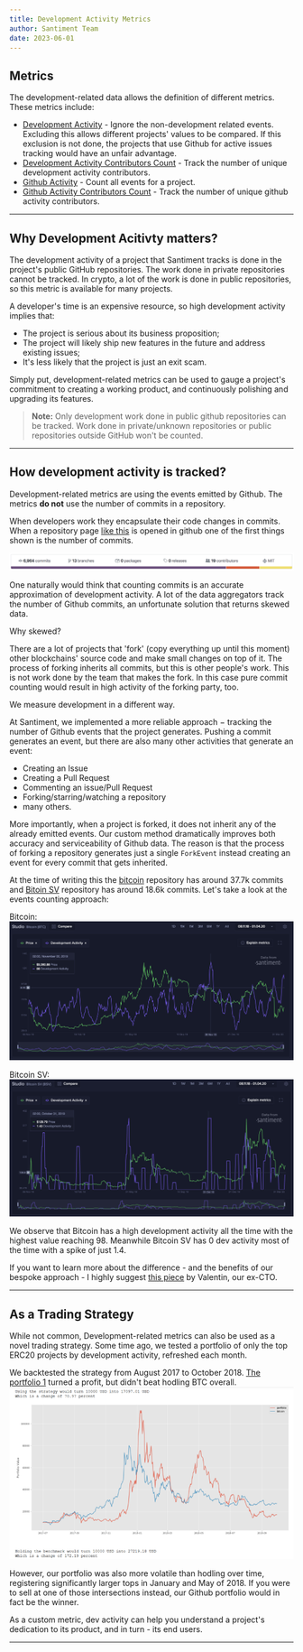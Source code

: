```yaml
---
title: Development Activity Metrics
author: Santiment Team
date: 2023-06-01
---
```



## Metrics

The development-related data allows the definition of different metrics.
These metrics include: 
- [Development Activity](/metrics/development-activity/development-activity/) - Ignore the non-development related events. Excluding this allows different projects' values to be compared. If this exclusion is not done, the projects that use Github for active issues tracking would have an unfair advantage.
- [Development Activity Contributors Count](/metrics/development-activity/development-activity-contributors-count/) - Track the number of unique development activity contributors.
- [Github Activity](/metrics/development-activity/github-activity/) - Count all events for a project.
- [Github Activity Contributors Count](/metrics/development-activity/github-activity-contributors-count) - Track the number of unique github activity contributors.

---

## Why Development Acitivty matters?

The development activity of a project that Santiment tracks is done in the project's public GitHub repositories.
The work done in private repositories cannot be tracked. In crypto, a lot of the work is done in public repositories, so this metric is available for many projects.

A developer's time is an expensive resource, so
high development activity implies that:

- The project is serious about its business proposition;
- The project will likely ship new features in the future and address existing issues;
- It's less likely that the project is just an exit scam.

Simply put, development-related metrics can be used to gauge a project's commitment to
creating a working product, and continuously polishing and upgrading its
features.

> **Note:** Only development work done in public github repositories can be tracked.
> Work done in private/unknown repositories or public repositories outside
> GitHub won't be counted.

---

## How development activity is tracked?


Development-related metrics are using the events emitted by Github. The metrics **do not** use the number of commits in a repository.

When developers work they encapsulate their code changes in commits. When a
repository page [like this](https://github.com/santiment/sanbase2) is opened in
github one of the first things shown is the number of commits.

![github-status-bar](github-status-bar.png)

One naturally would think that counting commits is an accurate approximation of
development activity. A lot of the data aggregators track the number of Github
commits, an unfortunate solution that returns skewed data.

Why skewed?

There are a lot of projects that 'fork' (copy everything up until this moment)
other blockchains' source code and make small changes on top of it. The process
of forking inherits all commits, but this is other people's work. This is
not work done by the team that makes the fork. In this case pure commit counting
would result in high activity of the forking party, too.

We measure development in a different way.

At Santiment, we implemented a more reliable approach $-$ tracking the number of
Github events that the project generates. Pushing a commit generates an event,
but there are also many other activities that generate an event:

- Creating an Issue
- Creating a Pull Request
- Commenting an issue/Pull Request
- Forking/starring/watching a repository
- many others.

More importantly, when a project is forked, it does not inherit any of the already emitted events. Our custom method dramatically improves both accuracy and serviceability of Github data. The reason is that the process of forking a repository generates just a single `ForkEvent` instead creating an event for every commit that gets inherited.

At the time of writing this the [bitcoin](https://github.com/bitcoin/bitcoin)
repository has around 37.7k commits and [Bitoin
SV](https://github.com/bitcoin-sv/bitcoin-sv) repository has around 18.6k
commits. Let's take a look at the events counting approach:

Bitcoin: ![bitcoin-dev-activity](bitcoin-dev-activity.png)

Bitcoin SV: ![bitcoin-sv-dev-activity](bitcoin-sv-dev-activity.png)

We observe that Bitcoin has a high development activity all the time with the
highest value reaching 98. Meanwhile Bitcoin SV has 0 dev activity most of the
time with a spike of just 1.4.

If you want to learn more about the difference - and the benefits of our bespoke
approach - I highly suggest [this
piece](https://medium.com/santiment/tracking-github-activity-of-crypto-projects-introducing-a-better-approach-9fb1af3f1c32)
by Valentin, our ex-CTO.

---


## As a Trading Strategy

While not common, Development-related metrics can also be used as a novel trading strategy. Some time ago, we tested a portfolio of only the top ERC20 projects by development activity, refreshed each month.

We backtested the strategy from August 2017 to October 2018. [The portfolio
1](https://santiment.net/blog/github-activity-portfolio/) turned a profit, but
didn't beat hodling BTC overall.
![dev-activity-backtest](dev-activity-backtest.png)

However, our portfolio was also more volatile than hodling over time,
registering significantly larger tops in January and May of 2018. If you were to
sell at one of those intersections instead, our Github portfolio would in fact
be the winner.

As a custom metric, dev activity can help you understand a project's dedication
to its product, and in turn - its end users.

---